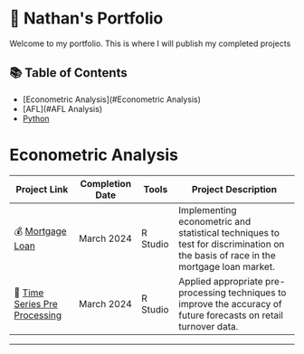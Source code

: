 # 🚀 Nathan's Portfolio

Welcome to my portfolio. This is where I will publish my completed projects

## 📚 Table of Contents
- [Econometric Analysis](#Econometric Analysis)
- [AFL](#AFL Analysis)
- [Python](#python)


# Econometric Analysis

| Project Link | Completion Date | Tools | Project Description | 
|---|---|---|---|
| 💰 [Mortgage Loan](http://rpubs.com/nathanmaxwellfoale/1164266) | March 2024 | R Studio | Implementing econometric and statistical techniques to test for discrimination on the basis of race in the mortgage loan market. |
| 🐶 [Time Series Pre Processing](http://rpubs.com/nathanmaxwellfoale/1164267) | March 2024 |R Studio | Applied appropriate pre-processing techniques to improve the accuracy of future forecasts on retail turnover data. |

***
